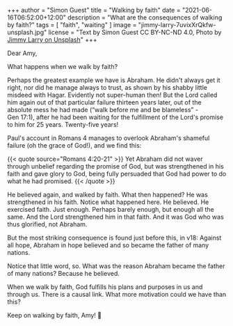 +++
author = "Simon Guest"
title = "Walking by faith"
date = "2021-06-16T06:52:00+12:00"
description = "What are the consequences of walking by faith?"
tags = [ "faith", "waiting" ]
image = "jimmy-larry-7uvixXrQkfw-unsplash.jpg"
license = "Text by Simon Guest CC BY-NC-ND 4.0, Photo by [Jimmy Larry on Unsplash](https://unsplash.com/photos/7uvixXrQkfw)"
+++

Dear Amy,

What happens when we walk by faith?

Perhaps the greatest example we have is Abraham. He didn't always get it right, nor did he manage always to trust, as shown by his shabby little misdeed with Hagar. Evidently not super-human then! But the Lord called him again out of that particular failure thirteen years later, out of the absolute mess he had made (“walk before me and be blameless” - Gen 17:1), after he had been waiting for the fulfillment of the Lord's promise to him for 25 years. Twenty-five years!

Paul's account in Romans 4 manages to overlook Abraham's shameful failure (oh the grace of God!), and we find this:

{{< quote source="Romans 4:20-21" >}}
Yet Abraham did not waver through unbelief regarding the promise of God, but was strengthened in his faith and gave glory to God, being fully persuaded that God had power to do what he had promised.
{{< /quote >}}

He believed again, and walked by faith. What then happened? He was strengthened in his faith. Notice what happened here. He believed. He exercised faith. Just enough. Perhaps barely enough, but enough all the same. And the Lord strengthened him in that faith. And it was God who was thus glorified, not Abraham.

But the most striking consequence is found just before this, in v18: Against all hope, Abraham in hope believed and so became the father of many nations.

Notice that little word, so. What was the reason Abraham became the father of many nations? Because he believed.

When we walk by faith, God fulfills his plans and purposes in us and through us. There is a causal link. What more motivation could we have than this?

Keep on walking by faith, Amy! 🙏
